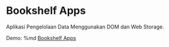 # Bookshelf Apps
Aplikasi Pengelolaan Data Menggunakan DOM dan Web Storage.

Demo: %md <a href="https://bookshelf-andry.netlify.app/" target="_blank">Bookshelf Apps</a>
